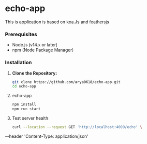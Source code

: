 # echo-app
This is application is based on koa.Js and feathersjs

### Prerequisites

- Node.js (v14.x or later)
- npm (Node Package Manager)

### Installation

1. **Clone the Repository:**

   ```bash
   git clone https://github.com/arya0618/echo-app.git
   cd echo-app


2. echo-app

   ```bash
   npm install
   npm run start

3. Test server health

   ```bash
   curl --location --request GET 'http://localhost:4000/echo' \
--header 'Content-Type: application/json' 
